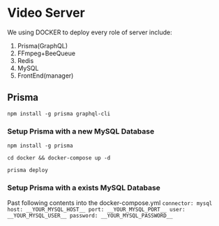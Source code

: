 # Video Server

We using DOCKER to deploy every role of server include:

1. Prisma(GraphQL)
2. FFmpeg+BeeQueue
3. Redis
4. MySQL
5. FrontEnd(manager)

## Prisma

`npm install -g prisma graphql-cli`

### Setup Prisma with a new MySQL Database

`npm install -g prisma`

`cd docker && docker-compose up -d`

`prisma deploy`

### Setup Prisma with a exists MySQL Database

Past following contents into the docker-compose.yml
`
connector: mysql
host: __YOUR_MYSQL_HOST__
port: __YOUR_MYSQL_PORT__
user: __YOUR_MYSQL_USER__
password: __YOUR_MYSQL_PASSWORD__
`
